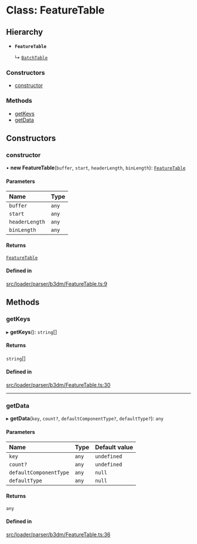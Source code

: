 # Class: FeatureTable

## Hierarchy

- **`FeatureTable`**

  ↳ [`BatchTable`](BatchTable.md)

### Constructors

- [constructor](FeatureTable.md#constructor)

### Methods

- [getKeys](FeatureTable.md#getkeys)
- [getData](FeatureTable.md#getdata)

## Constructors

### constructor

• **new FeatureTable**(`buffer`, `start`, `headerLength`, `binLength`): [`FeatureTable`](FeatureTable.md)

#### Parameters

| Name | Type |
| :------ | :------ |
| `buffer` | `any` |
| `start` | `any` |
| `headerLength` | `any` |
| `binLength` | `any` |

#### Returns

[`FeatureTable`](FeatureTable.md)

#### Defined in

[src/loader/parser/b3dm/FeatureTable.ts:9](https://github.com/Orillusion/orillusion/blob/main/src/loader/parser/b3dm/FeatureTable.ts#L9)

## Methods

### getKeys

▸ **getKeys**(): `string`[]

#### Returns

`string`[]

#### Defined in

[src/loader/parser/b3dm/FeatureTable.ts:30](https://github.com/Orillusion/orillusion/blob/main/src/loader/parser/b3dm/FeatureTable.ts#L30)

___

### getData

▸ **getData**(`key`, `count?`, `defaultComponentType?`, `defaultType?`): `any`

#### Parameters

| Name | Type | Default value |
| :------ | :------ | :------ |
| `key` | `any` | `undefined` |
| `count?` | `any` | `undefined` |
| `defaultComponentType` | `any` | `null` |
| `defaultType` | `any` | `null` |

#### Returns

`any`

#### Defined in

[src/loader/parser/b3dm/FeatureTable.ts:36](https://github.com/Orillusion/orillusion/blob/main/src/loader/parser/b3dm/FeatureTable.ts#L36)
